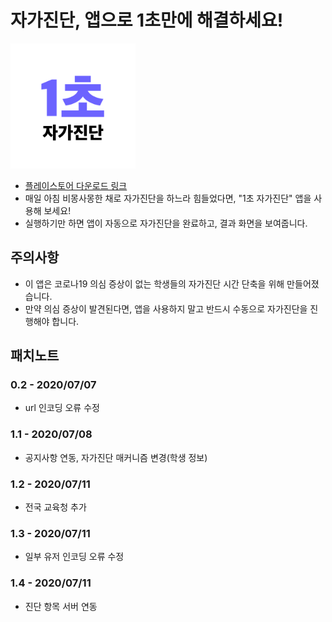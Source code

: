 # 자가진단, 앱으로 1초만에 해결하세요!
<img src="https://github.com/roian6/FileDrive/blob/master/%EB%A7%81%ED%81%AC%EC%9A%A9%20%EC%9D%B4%EB%AF%B8%EC%A7%80/selfcheck_logo.png" alt="logo" width="200" height="200">

- [플레이스토어 다운로드 링크](https://play.google.com/store/apps/details?id=com.david0926.selfcheck)
- 매일 아침 비몽사몽한 채로 자가진단을 하느라 힘들었다면, "1초 자가진단" 앱을 사용해 보세요! 
- 실행하기만 하면 앱이 자동으로 자가진단을 완료하고, 결과 화면을 보여줍니다.


## 주의사항
- 이 앱은 코로나19 의심 증상이 없는 학생들의 자가진단 시간 단축을 위해 만들어졌습니다.
- 만약 의심 증상이 발견된다면, 앱을 사용하지 말고 반드시 수동으로 자가진단을 진행해야 합니다.

## 패치노트
### 0.2 - 2020/07/07
- url 인코딩 오류 수정

### 1.1 - 2020/07/08
- 공지사항 연동, 자가진단 매커니즘 변경(학생 정보)

### 1.2 - 2020/07/11
- 전국 교육청 추가

### 1.3 - 2020/07/11
- 일부 유저 인코딩 오류 수정

### 1.4 - 2020/07/11
- 진단 항목 서버 연동
